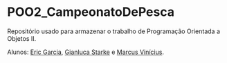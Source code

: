 # POO2_CampeonatoDePesca
Repositório usado para armazenar o trabalho de Programação Orientada a Objetos II.

Alunos: [Eric Garcia](https://github.com/Garcia-Eric), [Gianluca Starke](https://github.com/XerlockHomeless) e [Marcus Vinícius](https://github.com/marcuscostagraciano).
